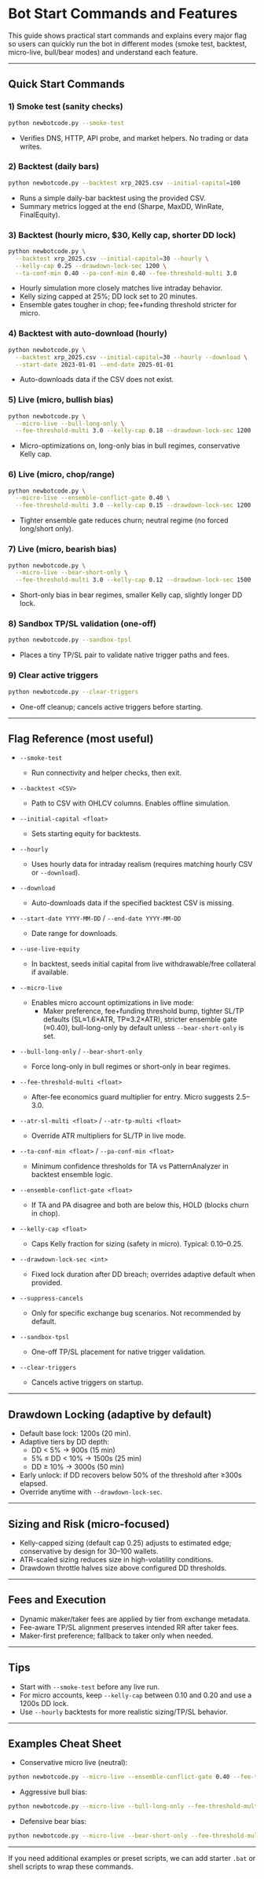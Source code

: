 # Bot Start Commands and Features

This guide shows practical start commands and explains every major flag so users can quickly run the bot in different modes (smoke test, backtest, micro-live, bull/bear modes) and understand each feature.

---

## Quick Start Commands

### 1) Smoke test (sanity checks)
```bash
python newbotcode.py --smoke-test
```
- Verifies DNS, HTTP, API probe, and market helpers. No trading or data writes.

### 2) Backtest (daily bars)
```bash
python newbotcode.py --backtest xrp_2025.csv --initial-capital=100
```
- Runs a simple daily-bar backtest using the provided CSV.
- Summary metrics logged at the end (Sharpe, MaxDD, WinRate, FinalEquity).

### 3) Backtest (hourly micro, $30, Kelly cap, shorter DD lock)
```bash
python newbotcode.py \
  --backtest xrp_2025.csv --initial-capital=30 --hourly \
  --kelly-cap 0.25 --drawdown-lock-sec 1200 \
  --ta-conf-min 0.40 --pa-conf-min 0.40 --fee-threshold-multi 3.0
```
- Hourly simulation more closely matches live intraday behavior.
- Kelly sizing capped at 25%; DD lock set to 20 minutes.
- Ensemble gates tougher in chop; fee+funding threshold stricter for micro.

### 4) Backtest with auto-download (hourly)
```bash
python newbotcode.py \
  --backtest xrp_2025.csv --initial-capital=30 --hourly --download \
  --start-date 2023-01-01 --end-date 2025-01-01
```
- Auto-downloads data if the CSV does not exist.

### 5) Live (micro, bullish bias)
```bash
python newbotcode.py \
  --micro-live --bull-long-only \
  --fee-threshold-multi 3.0 --kelly-cap 0.18 --drawdown-lock-sec 1200
```
- Micro-optimizations on, long-only bias in bull regimes, conservative Kelly cap.

### 6) Live (micro, chop/range)
```bash
python newbotcode.py \
  --micro-live --ensemble-conflict-gate 0.40 \
  --fee-threshold-multi 3.0 --kelly-cap 0.15 --drawdown-lock-sec 1200
```
- Tighter ensemble gate reduces churn; neutral regime (no forced long/short only).

### 7) Live (micro, bearish bias)
```bash
python newbotcode.py \
  --micro-live --bear-short-only \
  --fee-threshold-multi 3.0 --kelly-cap 0.12 --drawdown-lock-sec 1500
```
- Short-only bias in bear regimes, smaller Kelly cap, slightly longer DD lock.

### 8) Sandbox TP/SL validation (one-off)
```bash
python newbotcode.py --sandbox-tpsl
```
- Places a tiny TP/SL pair to validate native trigger paths and fees.

### 9) Clear active triggers
```bash
python newbotcode.py --clear-triggers
```
- One-off cleanup; cancels active triggers before starting.

---

## Flag Reference (most useful)

- `--smoke-test`
  - Run connectivity and helper checks, then exit.

- `--backtest <CSV>`
  - Path to CSV with OHLCV columns. Enables offline simulation.

- `--initial-capital <float>`
  - Sets starting equity for backtests.

- `--hourly`
  - Uses hourly data for intraday realism (requires matching hourly CSV or `--download`).

- `--download`
  - Auto-downloads data if the specified backtest CSV is missing.

- `--start-date YYYY-MM-DD` / `--end-date YYYY-MM-DD`
  - Date range for downloads.

- `--use-live-equity`
  - In backtest, seeds initial capital from live withdrawable/free collateral if available.

- `--micro-live`
  - Enables micro account optimizations in live mode:
    - Maker preference, fee+funding threshold bump, tighter SL/TP defaults (SL≈1.6×ATR, TP≈3.2×ATR), stricter ensemble gate (≈0.40), bull-long-only by default unless `--bear-short-only` is set.

- `--bull-long-only` / `--bear-short-only`
  - Force long-only in bull regimes or short-only in bear regimes.

- `--fee-threshold-multi <float>`
  - After-fee economics guard multiplier for entry. Micro suggests 2.5–3.0.

- `--atr-sl-multi <float>` / `--atr-tp-multi <float>`
  - Override ATR multipliers for SL/TP in live mode.

- `--ta-conf-min <float>` / `--pa-conf-min <float>`
  - Minimum confidence thresholds for TA vs PatternAnalyzer in backtest ensemble logic.

- `--ensemble-conflict-gate <float>`
  - If TA and PA disagree and both are below this, HOLD (blocks churn in chop).

- `--kelly-cap <float>`
  - Caps Kelly fraction for sizing (safety in micro). Typical: 0.10–0.25.

- `--drawdown-lock-sec <int>`
  - Fixed lock duration after DD breach; overrides adaptive default when provided.

- `--suppress-cancels`
  - Only for specific exchange bug scenarios. Not recommended by default.

- `--sandbox-tpsl`
  - One-off TP/SL placement for native trigger validation.

- `--clear-triggers`
  - Cancels active triggers on startup.

---

## Drawdown Locking (adaptive by default)
- Default base lock: 1200s (20 min).
- Adaptive tiers by DD depth:
  - DD < 5% → 900s (15 min)
  - 5% ≤ DD < 10% → 1500s (25 min)
  - DD ≥ 10% → 3000s (50 min)
- Early unlock: if DD recovers below 50% of the threshold after ≥300s elapsed.
- Override anytime with `--drawdown-lock-sec`.

---

## Sizing and Risk (micro-focused)
- Kelly-capped sizing (default cap 0.25) adjusts to estimated edge; conservative by design for $30–$100 wallets.
- ATR-scaled sizing reduces size in high-volatility conditions.
- Drawdown throttle halves size above configured DD thresholds.

---

## Fees and Execution
- Dynamic maker/taker fees are applied by tier from exchange metadata.
- Fee-aware TP/SL alignment preserves intended RR after taker fees.
- Maker-first preference; fallback to taker only when needed.

---

## Tips
- Start with `--smoke-test` before any live run.
- For micro accounts, keep `--kelly-cap` between 0.10 and 0.20 and use a 1200s DD lock.
- Use `--hourly` backtests for more realistic sizing/TP/SL behavior.

---

## Examples Cheat Sheet
- Conservative micro live (neutral):
```bash
python newbotcode.py --micro-live --ensemble-conflict-gate 0.40 --fee-threshold-multi 3.0 --kelly-cap 0.15 --drawdown-lock-sec 1200
```
- Aggressive bull bias:
```bash
python newbotcode.py --micro-live --bull-long-only --fee-threshold-multi 3.0 --kelly-cap 0.20 --drawdown-lock-sec 900
```
- Defensive bear bias:
```bash
python newbotcode.py --micro-live --bear-short-only --fee-threshold-multi 3.0 --kelly-cap 0.12 --drawdown-lock-sec 1500
```

---

If you need additional examples or preset scripts, we can add starter `.bat` or shell scripts to wrap these commands.
